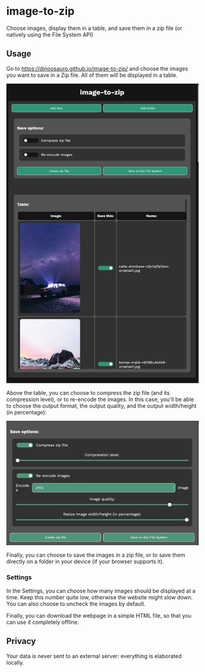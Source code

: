 # image-to-zip

Choose images, display them in a table, and save them in a zip file (or natively
using the File System API)

## Usage

Go to https://dinoosauro.github.io/image-to-zip/ and choose the images you want
to save in a Zip file. All of them will be displayed in a table.

![The UI of the website](./readme_assets/UI.jpg)

Above the table, you can choose to compress the zip file (and its compression
level), or to re-encode the images. In this case, you'll be able to choose the
output format, the output quality, and the output width/height (in percentage):

![The conversion options](./readme_assets/SaveOptions.jpg)

Finally, you can choose to save the images in a zip file, or to save them
directly on a folder in your device (if your browser supports it).

### Settings

In the Settings, you can choose how many images should be displayed at a time.
Keep this number quite low, otherwise the website might slow down. You can also
choose to uncheck the images by default.

Finally, you can download the webpage in a simple HTML file, so that you can use
it completely offline.

## Privacy

Your data is never sent to an external server: everything is elaborated locally.
